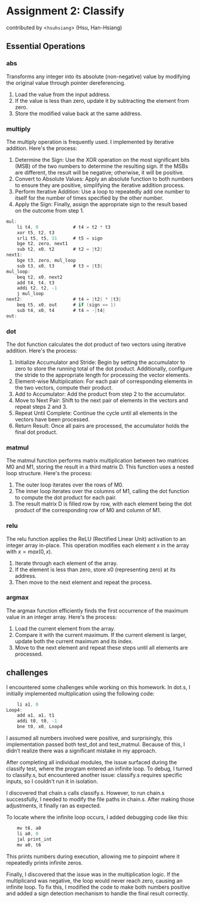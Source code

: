 # Assignment 2: Classify
contributed by <`hsuhsiang`> (Hsu, Han-Hsiang)
## Essential Operations
### abs 
Transforms any integer into its absolute (non-negative) value by modifying the original value through pointer dereferencing.

1. Load the value from the input address.
2. If the value is less than zero, update it by subtracting the element from zero.
3. Store the modified value back at the same address.
### multiply
The multiply operation is frequently used. I implemented by iterative addition. Here's the process:
1. Determine the Sign: Use the XOR operation on the most significant bits (MSB) of the two numbers to determine the resulting sign. If the MSBs are different, the result will be negative; otherwise, it will be positive.
2. Convert to Absolute Values: Apply an absolute function to both numbers to ensure they are positive, simplifying the iterative addition process.
3. Perform Iterative Addition: Use a loop to repeatedly add one number to itself for the number of times specified by the other number.
4. Apply the Sign: Finally, assign the appropriate sign to the result based on the outcome from step 1.
```c 
mul:
    li t4, 0             # t4 = t2 * t3
    xor t5, t2, t3  
    srli t5, t5, 31      # t5 = sign
    bge t2, zero, next1
    sub t2, x0, t2       # t2 = |t2|
next1:                      
    bge t3, zero, mul_loop
    sub t3, x0, t3       # t3 = |t3|  
mul_loop:
    beq t2, x0, next2
    add t4, t4, t3
    addi t2, t2, -1
    j mul_loop        
next2:                   # t4 = |t2| * |t3| 
    beq t5, x0, out      # if (sign == 1)
    sub t4, x0, t4       # t4 = -|t4|
out:
```
### dot
The dot function calculates the dot product of two vectors using iterative addition. Here's the process:
1. Initialize Accumulator and Stride: Begin by setting the accumulator to zero to store the running total of the dot product. Additionally, configure the stride to the appropriate length for processing the vector elements.
2. Element-wise Multiplication: For each pair of corresponding elements in the two vectors, compute their product.
3. Add to Accumulator: Add the product from step 2 to the accumulator.
4. Move to Next Pair: Shift to the next pair of elements in the vectors and repeat steps 2 and 3.
5. Repeat Until Complete: Continue the cycle until all elements in the vectors have been processed.
6. Return Result: Once all pairs are processed, the accumulator holds the final dot product.
### matmul
The matmul function performs matrix multiplication between two matrices M0 and M1, storing the result in a third matrix D. This function uses a nested loop structure. Here's the process:
1. The outer loop iterates over the rows of M0.
2. The inner loop iterates over the columns of M1, calling the dot function to compute the dot product for each pair.
3. The result matrix D is filled row by row, with each element being the dot product of the corresponding row of M0 and column of M1.
### relu
The relu function applies the ReLU (Rectified Linear Unit) activation to an integer array in-place. This operation modifies each element x in the array with $x = max(0,x)$. 
1. Iterate through each element of the array. 
2. If the element is less than zero, store x0 (representing zero) at its address. 
3. Then move to the next element and repeat the process.
### argmax
The argmax function efficiently finds the first occurrence of the maximum value in an integer array. Here's the process:
1. Load the current element from the array.
2. Compare it with the current maximum. If the current element is larger, update both the current maximum and its index.
3. Move to the next element and repeat these steps until all elements are processed.

## challenges
I encountered some challenges while working on this homework. In dot.s, I initially implemented multiplication using the following code:
```c
    li a1, 0
Loop4:
    add a1, a1, t1
    addi t0, t0, -1
    bne t0, x0, Loop4
```
I assumed all numbers involved were positive, and surprisingly, this implementation passed both test_dot and test_matmul. Because of this, I didn’t realize there was a significant mistake in my approach.

After completing all individual modules, the issue surfaced during the classify test, where the program entered an infinite loop. To debug, I turned to classify.s, but encountered another issue: classify.s requires specific inputs, so I couldn't run it in isolation. 

I discovered that chain.s calls classify.s. However, to run chain.s successfully, I needed to modify the file paths in chain.s. After making those adjustments, it finally ran as expected.

To locate where the infinite loop occurs, I added debugging code like this:
```c
    mv t6, a0
    li a0, 0
    jal print_int
    mv a0, t6
```
This prints numbers during execution, allowing me to pinpoint where it repeatedly prints infinite zeros.


Finally, I discovered that the issue was in the multiplication logic. If the multiplicand was negative, the loop would never reach zero, causing an infinite loop. To fix this, I modified the code to make both numbers positive and added a sign detection mechanism to handle the final result correctly.

